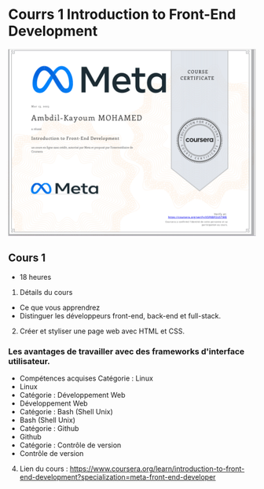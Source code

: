 # Courrs 1 Introduction to Front-End Development

<img src="/1-Introduction to Front-End Development/image.png" />

## Cours 1

- 18 heures

1. Détails du cours
- Ce que vous apprendrez
- Distinguer les développeurs front-end, back-end et full-stack.

2. Créer et styliser une page web avec HTML et CSS.

### Les avantages de travailler avec des frameworks d'interface utilisateur.

- Compétences acquises
Catégorie : Linux
- Linux
- Catégorie : Développement Web
- Développement Web
- Catégorie : Bash (Shell Unix)
- Bash (Shell Unix)
- Catégorie : Github
- Github
- Catégorie : Contrôle de version
- Contrôle de version

4. Lien du cours : https://www.coursera.org/learn/introduction-to-front-end-development?specialization=meta-front-end-developer